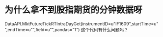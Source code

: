 # 为什么拿不到股指期货的分钟数据呀

DataAPI.MktFutureTickRTIntraDayGet(instrumentID=u"IF1609",startTime=u"",endTime=u"",field=u"",pandas="1")
这个代码有什么问题吗？